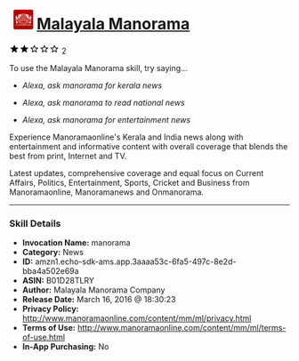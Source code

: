 # &nbsp;<img src="skill_icon" alt="Malayala Manorama icon" width="36"> [Malayala Manorama](http://alexa.amazon.com/#skills/amzn1.echo-sdk-ams.app.3aaaa53c-6fa5-497c-8e2d-bba4a502e69a)
![2 stars](../../images/ic_star_black_18dp_1x.png)![2 stars](../../images/ic_star_black_18dp_1x.png)![2 stars](../../images/ic_star_border_black_18dp_1x.png)![2 stars](../../images/ic_star_border_black_18dp_1x.png)![2 stars](../../images/ic_star_border_black_18dp_1x.png) 2

To use the Malayala Manorama skill, try saying...

* *Alexa, ask manorama for kerala news*

* *Alexa, ask manorama to read national news*

* *Alexa, ask manorama for entertainment news*

Experience Manoramaonline's Kerala and India news along with entertainment and informative content with overall coverage that blends the best from print, Internet and TV.

Latest updates, comprehensive coverage and equal focus on Current Affairs, Politics, Entertainment, Sports, Cricket and Business from Manoramaonline, Manoramanews and Onmanorama.

***

### Skill Details

* **Invocation Name:** manorama
* **Category:** News
* **ID:** amzn1.echo-sdk-ams.app.3aaaa53c-6fa5-497c-8e2d-bba4a502e69a
* **ASIN:** B01D28TLRY
* **Author:** Malayala Manorama Company 
* **Release Date:** March 16, 2016 @ 18:30:23
* **Privacy Policy:** http://www.manoramaonline.com/content/mm/ml/privacy.html
* **Terms of Use:** http://www.manoramaonline.com/content/mm/ml/terms-of-use.html
* **In-App Purchasing:** No
